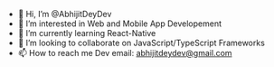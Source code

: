 - 👋 Hi, I’m @AbhijitDeyDev
- 👀 I’m interested in Web and Mobile App Developement
- 🌱 I’m currently learning React-Native
- 💞️ I’m looking to collaborate on JavaScript/TypeScript Frameworks
- 📫 How to reach me 
     Dev email: abhijitdeydev@gmail.com

<!---
AbhijitDeyDev/AbhijitDeyDev is a ✨ special ✨ repository because its `README.md` (this file) appears on your GitHub profile.
You can click the Preview link to take a look at your changes.
--->
